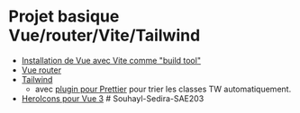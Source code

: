 # Projet basique Vue/router/Vite/Tailwind

* [Installation de Vue avec Vite comme "build tool"](https://vuejs.org/guide/quick-start.html#with-build-tools)
* [Vue router](https://router.vuejs.org/guide/)
* [Tailwind](https://tailwindcss.com/docs/guides/vite)
    * avec [plugin pour Prettier](https://github.com/tailwindlabs/prettier-plugin-tailwindcss#readme) pour trier les classes TW automatiquement.
* [HeroIcons pour Vue 3](https://github.com/tailwindlabs/heroicons#vue)
#   S o u h a y l - S e d i r a - S A E 2 0 3  
 